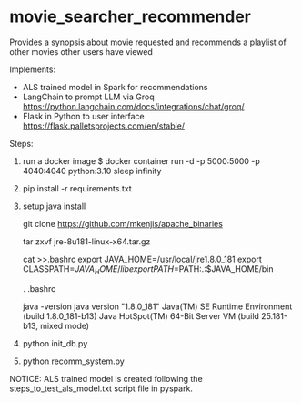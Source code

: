 # movie_searcher_recommender
Provides a synopsis about movie requested and recommends a playlist of other movies other users have viewed

Implements:
- ALS trained model in Spark for recommendations
- LangChain to prompt LLM via Groq https://python.langchain.com/docs/integrations/chat/groq/
- Flask in Python to user interface https://flask.palletsprojects.com/en/stable/

Steps:

1) run a docker image
   $ docker container run -d -p 5000:5000 -p 4040:4040 python:3.10 sleep infinity
   
2) pip install -r requirements.txt

3) setup java install

   git clone https://github.com/mkenjis/apache_binaries
   
   tar zxvf jre-8u181-linux-x64.tar.gz
   
   cat >>.bashrc
   export JAVA_HOME=/usr/local/jre1.8.0_181
   export CLASSPATH=$JAVA_HOME/lib
   export PATH=$PATH:.:$JAVA_HOME/bin
   <Ctrl-D>

   . .bashrc
   
   java -version
   java version "1.8.0_181"
   Java(TM) SE Runtime Environment (build 1.8.0_181-b13)
   Java HotSpot(TM) 64-Bit Server VM (build 25.181-b13, mixed mode)

3) python init_db.py

4) python recomm_system.py


NOTICE: ALS trained model is created following the steps_to_test_als_model.txt script file in pyspark.